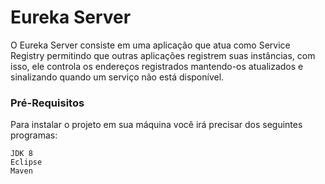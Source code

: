# Eureka Server

O Eureka Server consiste em uma aplicação que atua como Service Registry permitindo que outras aplicações registrem suas instâncias, com isso,  ele controla os endereços registrados mantendo-os atualizados e sinalizando quando um serviço não está disponível.

### Pré-Requisitos

Para instalar o projeto em sua máquina você irá precisar dos seguintes programas:
```
JDK 8
Eclipse 
Maven
```
